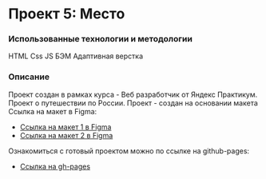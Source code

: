 # Проект 5: Место

### Использованные технологии и методологии
HTML
Css
JS
БЭМ
Адаптивная верстка


### Описание

Проект создан в рамках курса - Веб разработчик от Яндекс Практикум. Проект о путешествии по России. Проект - создан на основании макета Ссылка на макет в Figma:

* [Ссылка на макет 1 в Figma](https://www.figma.com/file/StZjf8HnoeLdiXS7dYrLAh/JavaScript.-Sprint-4)
* [Ссылка на макет 2 в Figma](https://www.figma.com/file/nlYpT4VhFiwimn2YlncrcF/JavaScript.-Sprint-5?node-id=90%3A378)

Ознакомиться с готовый проектом можно по ссылке на github-pages:

* [Ссылка на gh-pages](https://maks-ace.github.io/mesto/index.html)


